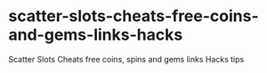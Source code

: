 # scatter-slots-cheats-free-coins-and-gems-links-hacks
Scatter Slots Cheats free coins, spins and gems links Hacks tips
